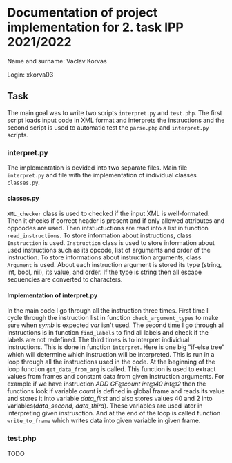 # Documentation of project implementation for 2. task IPP 2021/2022

Name and surname: Vaclav Korvas

Login: xkorva03

## Task

The main goal was to write two scripts `interpret.py` and `test.php`. The first script loads input code in XML format and interprets the instructions and the second script is used to automatic test the `parse.php` and `interpret.py` scripts.

### interpret.py

The implementation is devided into two separate files. Main file `interpret.py` and file with the implementation of individual classes `classes.py`.

#### classes.py

`XML_checker` class is used to checked if the input XML is well-formated. Then it checks if correct header is present and if only allowed attributes and oppcodes are used. Then intstuctuctions are read into a list in function `read_instructions`. To store information about instructions, class `Instruction` is used. ``Instruction`` class is used to store information about used instructions such as its opcode, list of arguments and order of the instruction. To store informations about instruction arguments, class `Argument` is used. About each instruction argument is stored its type (string, int, bool, nil), its value, and order. If the type is string then all escape sequencies are converted to characters.

#### Implementation of interpret.py

In the main code I go through all the instruction three times. First time I cycle through the instruction list in function `check_argument_types` to make sure when *symb* is expected *var* isn't used. The second time I go through all instructions is in function `find_labels` to find all labels and check if the labels are not redefined. The third times is to interpret individual instructions. This is done in function `interpret`. Here is one big "if-else tree" which will determine which instruction will be interpreted. This is run in a loop through all the instructions used in the code. At the beginning of the loop function `get_data_from_arg` is called. This function is used to extract values from frames and constant data from given instruction arguments.
For example if we have instruction *ADD GF@count int@40 int@2* then the functions look if variable *count* is defined in global frame and reads its value and stores it into variable *data_first* and also stores values 40 and 2 into variables(*data_second*, *data_third*). These variables are used later in interpreting given instrusction. And at the end of the loop is called function `write_to_frame` which writes data into given variable in given frame.

### test.php

TODO
